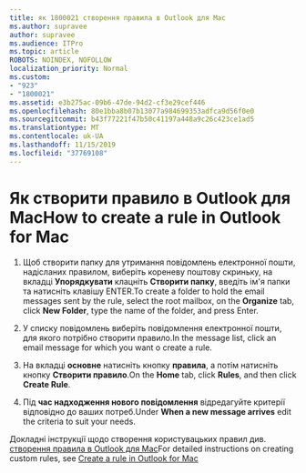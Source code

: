 ```yaml
---
title: як 1800021 створення правила в Outlook для Mac
ms.author: supravee
author: supravee
ms.audience: ITPro
ms.topic: article
ROBOTS: NOINDEX, NOFOLLOW
localization_priority: Normal
ms.custom:
- "923"
- "1800021"
ms.assetid: e3b275ac-09b6-47de-94d2-cf3e29cef446
ms.openlocfilehash: 80e1bba8b07b13077a984699353adfca9d56f0e0
ms.sourcegitcommit: b43f77221f47b50c41197a448a9c26c423ce1ad5
ms.translationtype: MT
ms.contentlocale: uk-UA
ms.lasthandoff: 11/15/2019
ms.locfileid: "37769108"
---
```

# <a name="how-to-create-a-rule-in-outlook-for-mac"></a><span data-ttu-id="7527f-102">Як створити правило в Outlook для Mac</span><span class="sxs-lookup"><span data-stu-id="7527f-102">How to create a rule in Outlook for Mac</span></span>

1. <span data-ttu-id="7527f-103">Щоб створити папку для утримання повідомлень електронної пошти, надісланих правилом, виберіть кореневу поштову скриньку, на вкладці **Упорядкувати** клацніть **Створити папку**, введіть ім'я папки та натисніть клавішу ENTER.</span><span class="sxs-lookup"><span data-stu-id="7527f-103">To create a folder to hold the email messages sent by the rule, select the root mailbox, on the **Organize** tab, click **New Folder**, type the name of the folder, and press Enter.</span></span>

2. <span data-ttu-id="7527f-104">У списку повідомлень виберіть повідомлення електронної пошти, для якого потрібно створити правило.</span><span class="sxs-lookup"><span data-stu-id="7527f-104">In the message list, click an email message for which you want o create a rule.</span></span>

3. <span data-ttu-id="7527f-105">На вкладці **основне** натисніть кнопку **правила**, а потім натисніть кнопку **Створити правило**.</span><span class="sxs-lookup"><span data-stu-id="7527f-105">On the **Home** tab, click **Rules**, and then click **Create Rule**.</span></span>

4. <span data-ttu-id="7527f-106">Під **час надходження нового повідомлення** відредагуйте критерії відповідно до ваших потреб.</span><span class="sxs-lookup"><span data-stu-id="7527f-106">Under **When a new message arrives** edit the criteria to suit your needs.</span></span> 

<span data-ttu-id="7527f-107">Докладні інструкції щодо створення користувацьких правил див. [створення правила в Outlook для Mac](https://aka.ms/AA1uy0v)</span><span class="sxs-lookup"><span data-stu-id="7527f-107">For detailed instructions on creating custom rules, see [Create a rule in Outlook for Mac](https://aka.ms/AA1uy0v)</span></span>
  
